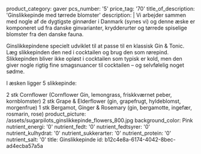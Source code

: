 product_category: gaver
pcs_number: '5'
price_tag: '70'
title_of_description: 'Ginslikkepinde med tørrede blomster'
description: |
  Vi arbejder sammen med nogle af de dygtigste ginnørder i Danmark (synes vi) og denne æske er komponeret ud fra danske ginvarianter, krydderurter og tørrede spiselige blomster fra den danske fauna.
  
  Ginslikkepindene specielt udviklet til at passe til en klassisk Gin & Tonic. Læg slikkepinden den ned i cocktailen og brug den som rørepind. Slikkepinden bliver ikke opløst i cocktailen som typisk er kold, men den giver nogle rigtig fine smagsnuancer til cocktailen  – og selvfølelig noget sødme.
  
  I æsken ligger 5 slikkepinde:
  
  2 stk Cornflower (Cornflower Gin, lemongrass, friskkværnet peber, kornblomster)
  2 stk Grape & Elderflower (gin, grapefrugt, hyldeblomst, morgenfrue)
  1 stk Bergamot, Ginger & Rosemary (gin, bergamotte, ingefær, rosmarin, rose)
product_picture: /assets/sugarpilots_ginslikkepinde_flowers_800.jpg
background_color: Pink
nutrient_energi: '0'
nutrient_fedt: '0'
nutrient_fedtsyrer: '0'
nutrient_kulhydrat: '0'
nutrient_sukkerarter: '0'
nutrient_protein: '0'
nutrient_salt: '0'
title: Ginslikkepinde
id: b12c4e8a-6174-4042-8bec-ad4ecba57a5a
